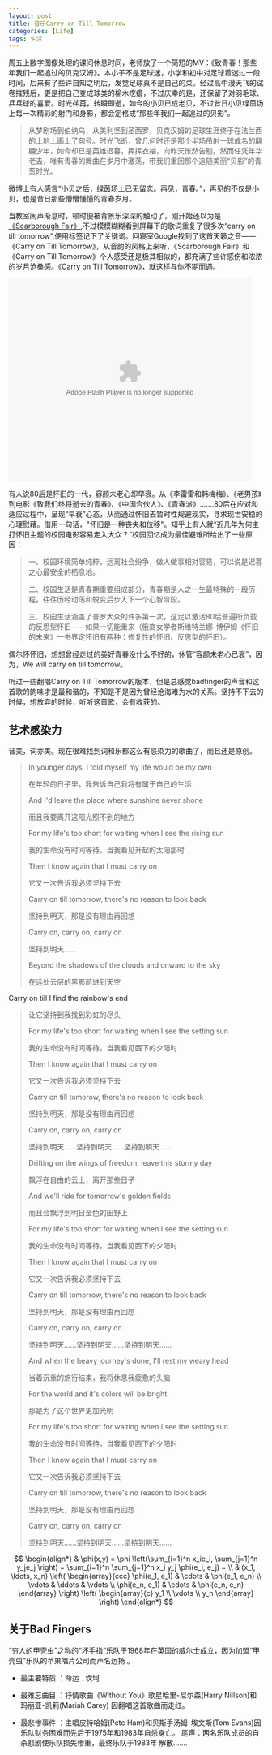 ```yaml
---
layout: post
title: 音乐Carry on Till Tomorrow
categories: [Life]
tags: 生活
---
```


周五上数字图像处理的课间休息时间，老师放了一个简短的MV：《致青春！那些年我们一起追过的贝克汉姆》。本小子不是足球迷，小学和初中对足球着迷过一段时间，后来有了些许自知之明后，发觉足球真不是自己的菜。经过高中漫天飞的试卷摧残后，更是把自己变成球类的榆木疙瘩，不过庆幸的是，还保留了对羽毛球、乒乓球的喜爱。时光荏苒，转瞬即逝，如今的小贝已成老贝，不过昔日小贝绿茵场上每一次精彩的射门和身影，都会定格成“那些年我们一起追过的贝影”。

>从梦剧场到伯纳乌，从美利坚到圣西罗，贝克汉姆的足球生涯终于在法兰西的土地上画上了句号。时光飞逝，曾几何时还是那个半场吊射一球成名的翩翩少年，如今却已是英雄迟暮，挥挥衣袖，向昨天怅然告别。然而任凭年华老去，唯有青春的舞曲在岁月中激荡，带我们重回那个追随美丽“贝影”的青葱时光。

微博上有人感言“小贝之后，绿茵场上已无留恋。再见，青春。”，再见的不仅是小贝，也是昔日那些懵懵懂懂的青春岁月。

当教室闹声渐息时，顿时便被背景乐深深的触动了，刚开始还以为是[《Scarborough Fair》](http://v.youku.com/v_show/id_XMTAwMTk5NDg0.html),不过模模糊糊看到屏幕下的歌词重复了很多次“carry on till tomorrow”,便用标签记下了关键词。回寝室Google找到了这首天籁之音——《Carry on Till Tomorrow》，从音韵的风格上来听，《Scarborough Fair》和《Carry on Till Tomorrow》个人感受还是极其相似的，都充满了些许感伤和浓浓的岁月沧桑感。《Carry on Till Tomorrow》，就这样与你不期而遇。

<object width="760" height="600">
<param name="movie" value="http://player.youku.com/player.php/sid/XMzkzODI1NDQ=/v.swf"></param>
<param name="allowFullScreen" value="true" />
<param name="allowScriptAccess" value="always"/>
<param name="wmode" value="transparent"></param>
<param name="bgColor" value="#ffffff"></param>
<embed src="http://player.youku.com/player.php/sid/XMzkzODI1NDQ=/v.swf" allowFullScreen="true" quality="high" width="480" height="400" align="middle" allowScriptAccess="always" type="application/x-shockwave-flash"></embed>
</object>

有人说80后是怀旧的一代，容颜未老心却早衰。从《李雷雷和韩梅梅》、《老男孩》到电影《致我们终将逝去的青春》、《中国合伙人》、《青春派》.......80后在应对和适应过程中，呈现“早衰”心态，从而通过怀旧去暂时性规避现实，寻求现世安稳的心理慰藉。借用一句话，"怀旧是一种丧失和位移"。知乎上有人就“近几年为何主打怀旧主题的校园电影容易走入大众？”校园回忆成为最佳避难所给出了一些原因：

> 一、校园环境简单纯粹，远离社会纷争，做人做事相对容易，可以说是迟暮之心最安全的栖息地。
>
> 二、校园生活是青春期重要组成部分，青春期是人之一生最特殊的一段历程，往往历经动荡和蜕变后步入下一个心智阶段。
>
> 三、校园生活涵盖了普罗大众的许多第一次，这足以激活80后普遍所负载的反思型怀旧——如果一切能重来（俄裔女学者斯维特兰娜-博伊姆《怀旧的未来》一书界定怀旧有两种：修复性的怀旧、反思型的怀旧）。

偶尔怀怀旧，想想曾经走过的美好青春没什么不好的，休管“容颜未老心已衰”，因为，We will carry on till tomorrow。

听过一些翻唱Carry on Till Tomorrow的版本，但是总感觉badfinger的声音和这首歌的韵味才是最和谐的，不知是不是因为曾经沧海难为水的关系。坚持不下去的时候，想放弃的时候，听听这首歌，会有收获的。

## 艺术感染力

音美，词亦美。现在很难找到词和乐都这么有感染力的歌曲了，而且还是原创。

> In younger days, I told myself my life would be my own
>
> 在年轻的日子里，我告诉自己我将有属于自己的生活
>
>And I'd leave the place where sunshine never shone
>
>而且我要离开这阳光照不到的地方
>
>For my life's too short for waiting when I see the rising sun
>
>我的生命没有时间等待，当我看见升起的太阳那时
>
>Then I know again that I must carry on
>
>它又一次告诉我必须坚持下去
>
>Carry on till tomorrow, there's no reason to look back
>
>坚持到明天，那是没有理由再回想
>
>Carry on, carry on, carry on
>
>坚持到明天……
>
>Beyond the shadows of the clouds and onward to the sky
>
>在远处云层的黑影前进到天空
>
Carry on till I find the rainbow's end
>
>让它坚持到我找到彩虹的尽头
>
>For my life's too short for waiting when I see the setting sun
>
>我的生命没有时间等待，当我看见西下的夕阳时
>
>Then I know again that I must carry on
>
>它又一次告诉我必须坚持下去
>
>Carry on till tomorow, there's no reason to look back
>
>坚持到明天，那是没有理由再回想
>
>Carry on, carry on, carry on
>
>坚持到明天……坚持到明天……坚持到明天……
>
>Drifting on the wings of freedom, leave this stormy day
>
>飘浮在自由的云上，离开那些日子
>
>And we'll ride for tomorrow's golden fields
>
>而且会飘浮到明日金色的田野上</br>
>
>For my life's too short for waiting when I see the setting sun
>
>我的生命没有时间等待，当我看见西下的夕阳时
>
>Then I know again that I must carry on
>
>它又一次告诉我必须坚持下去
>
>Carry on till tomorrow, there's no reason to look back
>
>坚持到明天，那是没有理由再回想
>
>Carry on, carry on, carry on
>
>坚持到明天……坚持到明天……坚持到明天……
>
>And when the heavy journey's done, I'll rest my weary head
>
>当着沉重的旅行结束，我将休息我疲惫的头脑
>
>For the world and it's colors will be bright
>
>那是为了这个世界更加光明
>
>For my life's too short for waiting when I see the setting sun
>
>我的生命没有时间等待，当我看见西下的夕阳时
>
>Then I know again that I must carry on
>
>它又一次告诉我必须坚持下去
>
>Carry on till tomorrow, there's no reason to look back
>
>坚持到明天，那是没有理由再回想
>
>Carry on, carry on, carry on
>
>坚持到明天……坚持到明天……坚持到明天……

$$
\begin{align*}
  & \phi(x,y) = \phi \left(\sum_{i=1}^n x_ie_i, \sum_{j=1}^n y_je_j \right)
  = \sum_{i=1}^n \sum_{j=1}^n x_i y_j \phi(e_i, e_j) = \\
  & (x_1, \ldots, x_n) \left( \begin{array}{ccc}
      \phi(e_1, e_1) & \cdots & \phi(e_1, e_n) \\
      \vdots & \ddots & \vdots \\
      \phi(e_n, e_1) & \cdots & \phi(e_n, e_n)
    \end{array} \right)
  \left( \begin{array}{c}
      y_1 \\
      \vdots \\
      y_n
    \end{array} \right)
\end{align*}
$$

## 关于Bad Fingers

“穷人的甲壳虫”之称的“坏手指”乐队于1968年在英国的威尔士成立，因为加盟“甲壳虫”乐队的苹果唱片公司而声名远扬 。

- 最主要特质 ：命运 . 坎坷

- 最难忘曲目 ：抒情歌曲《Without You》歌星哈里-尼尔森(Harry Nillson)和玛丽亚-凯莉(Mariah Carey) 因翻唱这首歌曲而走红。

- 最悲惨事件 ：主唱皮特哈姆(Pete Ham)和贝斯手汤姆-埃文斯(Tom Evans)因乐队财务困难而先后于1975年和1983年自杀身亡。
 尾声：两名乐队成员的自杀悲剧使乐队损失惨重，最终乐队于1983年 解散.......
